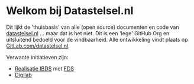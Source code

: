 # Welkom bij Datastelsel.nl

Dit lijkt de 'thuisbasis' van alle (open source) documenten en code van [datastelsel.nl](https://datastelsel.nl) ... maar dat is het niet.
Dit is een 'lege' GitHub Org en uitsluitend bedoeld voor de vindbaarheid.
Alle ontwikkeling vindt plaats op [GitLab.com/datastelsel.nl](https://gitlab.com/datastelsel.nl).

Verwante initiatieven zijn:

- [Realisatie IBDS](https://realisatieibds.pleio.nl/) met [FDS](https://realisatieibds.pleio.nl/cms/view/8852ee2a-a28a-4b91-9f3e-aab229bbe07f/federatief-datastelsel)
- [Digilab](https://digilab.overheid.nl/)
